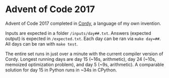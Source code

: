 # Advent of Code 2017

Advent of Code 2017 completed in [Cordy](https://github.com/alcatrazEscapee/cordy), a language of my own invention.

Inputs are expected in a folder `/inputs/day##.txt`. Answers (expected output) is expected in `/expected.txt`. Each day can be ran via `make day=##`. All days can be ran with `make test`.

The entire set runs in just over a minute with the current compiler version of Cordy. Longest running days are day 15 (~16s, arithmetic), day 24 (~10s, memoized optimization problem), and day 5 (~9s, arithmetic). A comparable solution for day 15 in Python runs in ~34s in CPython.